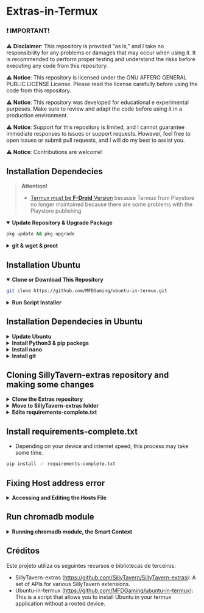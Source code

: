 # Extras-in-Termux

### :exclamation: **IMPORTANT!**

⚠️ **Disclaimer**: This repository is provided "as is," and I take no responsibility for any problems or damages that may occur when using it. It is recommended to perform proper testing and understand the risks before executing any code from this repository.

⚠️ **Notice**: This repository is licensed under the GNU AFFERO GENERAL PUBLIC LICENSE License. Please read the license carefully before using the code from this repository.

⚠️ **Notice**: This repository was developed for educational e experimental purposes. Make sure to review and adapt the code before using it in a production environment.

⚠️ **Notice**: Support for this repository is limited, and I cannot guarantee immediate responses to issues or support requests. However, feel free to open issues or submit pull requests, and I will do my best to assist you.

⚠️ **Notice**: Contributions are welcome!

## Installation Dependecies

> **Attention!**
>
> - [Termux must be **F-Droid** Version](https://f-droid.org/en/packages/com.termux/) because Termux from Playstore no longer maintained because there are some problems with the Playstore publishing

  <details open>
  <summary><strong>Update Repository & Upgrade Package</strong></summary>

```bash
pkg update && pkg upgrade
```

  </details>

  <details>
  <summary><strong>git & wget & proot</strong></summary>

- Package `git` for cloning or downloading repository

```bash
pkg i -y git
```

- Package `wget` is required in Ubuntu installation

```bash
pkg I -y wget
```
  
- `proot` to run Ubuntu

```bash
pkg install proot
```

  </details>

## Installation Ubuntu ##

<details open>
  <summary><strong>Clone or Download This Repository</strong></summary>

```bash
git clone https://github.com/MFDGaming/ubuntu-in-termux.git
```

  </details>

  <details>
  <summary><strong>Run Script Installer</strong></summary>

- Move to Folder

```bash
cd ubuntu-in-termux
```

- Give execution permission

```bash
  chmod +x ubuntu.sh
```

- Execute Installer

```bash
  ./ubuntu.sh -y
```

- Now just start ubuntu

```bash
  ./startubuntu.sh
```

</details>

## Installation Dependecies in Ubuntu

<details>
  <summary><strong>Update Ubuntu</strong></summary>

```bash
apt update && apt upgrade -y
```

</details>

<details>
  <summary><strong>Install Python3 & pip packegs</strong></summary>

```bash
apt install python3 && apt update && apt install python3-pip
```

</details>

<details>
  <summary><strong>Install nano</strong></summary>

```bash
apt install nano
```

</details>

<details>
  <summary><strong>Install git </strong></summary>

```bash
apt install git -y
```

</details>

## Cloning SillyTavern-extras repository and making some changes 

<details>
  <summary><strong>Clone the Extras repository</strong></summary>

```bash
git clone https://github.com/Cohee1207/TavernAI-extras
```

</details>

<details>
  <summary><strong>Move to SillyTavern-extras folder</strong></summary>

```bash
cd TavernAI-extras
```

</details>

<details>
  <summary><strong>Edite requirements-complete.txt</strong></summary>

```bash
nano requirements-complete.txt
```

- Search for "torch==2.0.0+cu117" and remove the "+cu117".
- search for "torchaudio==2.0.1+cu117" and also remove the "+cu117".
- To save the changes made, just press the Ctrl button and the x key. Confirm the changes by pressing the y key and finally press enter.

  </details>

## Install requirements-complete.txt

- Depending on your device and internet speed, this process may take some time. 

```bash
pip install -r requirements-complete.txt
```
</details>

##  Fixing Host address error

<details>
  <summary><strong>Accessing and Editing the Hosts File</strong></summary>

  
- If you want to use the chromadb module, you need to do some simple steps. Otherwise, you will receive the following error: Name or service not known 

```bash
nano /etc/hosts
```

- When running the above command you probably got an empty screen/file, this is what causes the error. Copy the address below and just paste it on the empty screen/file given by "nano /etc/hosts" earlier. Save and exit, as before. 

```bash
127.0.0.1 localhost
```

</details>

##  Run chromadb module

<details>
  <summary><strong>Running chromadb module, the Smart Context</strong></summary>

- Now, you should be able to run the chromadb module and others. Just use the command below and wait for the necessary requirements for chromadb to download and start it. 


```bash
python3 server.py --enable-module=chromadb
```

</details>

## Créditos

Este projeto utiliza os seguintes recursos e bibliotecas de terceiros:

- SillyTavern-extras (https://github.com/SillyTavern/SillyTavern-extras): A set of APIs for various SillyTavern extensions.
- Ubuntu-in-termux (https://github.com/MFDGaming/ubuntu-in-termux): This is a script that allows you to install Ubuntu in your termux application without a rooted device.
